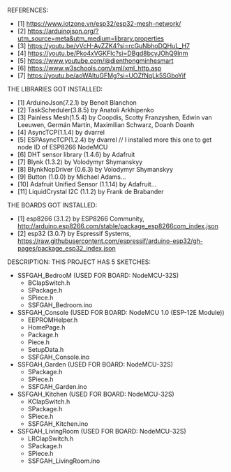 REFERENCES:
  - [1] https://www.iotzone.vn/esp32/esp32-mesh-network/
  - [2] https://arduinojson.org/?utm_source=meta&utm_medium=library.properties
  - [3] https://youtu.be/vVcH-AyZZK4?si=rcGuNbhoDQHuL_H7
  - [4] https://youtu.be/Pko4xVGKFIc?si=DBgd8bcyJOhQ9Inm
  - [5] https://www.youtube.com/@dienthongminhesmart
  - [6] https://www.w3schools.com/xml/xml_http.asp
  - [7] https://youtu.be/aoWAltuGFMg?si=UOZfNqLk5SGboYif

THE LIBRARIES GOT INSTALLED:
  - [1] ArduinoJson(7.2.1) by Benoit Blanchon
  - [2] TaskScheduler(3.8.5) by Anatoli Arkhipenko
  - [3] Painless Mesh(1.5.4) by Coopdis, Scotty Franzyshen, Edwin van Leeuwen, Germán Martín, Maximilian Schwarz, Doanh Doanh
  - [4] AsyncTCP(1.1.4) by dvarrel
  - [5] ESPAsyncTCP(1.2.4) by dvarrel // I installed more this one to get node ID of ESP8266 NodeMCU
  - [6] DHT sensor library (1.4.6) by Adafruit
  - [7] Blynk (1.3.2) by Volodymyr Shymanskyy
  - [8] BlynkNcpDriver (0.6.3) by Volodymyr Shymanskyy
  - [9] Button (1.0.0) by Michael Adams...
  - [10] Adafruit Unified Sensor (1.1.14) by Adafruit...
  - [11] LiquidCrystal I2C (1.1.2) by Frank de Brabander

THE BOARDS GOT INSTALLED:
  - [1] esp8266 (3.1.2) by ESP8266 Community, http://arduino.esp8266.com/stable/package_esp8266com_index.json
  - [2] esp32 (3.0.7) by Espressif Systems, https://raw.githubusercontent.com/espressif/arduino-esp32/gh-pages/package_esp32_index.json

DESCRIPTION:
THIS PROJECT HAS 5 SKETCHES:
  - SSFGAH_BedrooM (USED FOR BOARD: NodeMCU-32S)
    + BClapSwitch.h
    + SPackage.h
    + SPiece.h
    + SSFGAH_Bedroom.ino
  - SSFGAH_Console (USED FOR BOARD: NodeMCU 1.0 (ESP-12E Module))
    + EEPROMHelper.h
    + HomePage.h
    + Package.h
    + Piece.h
    + SetupData.h
    + SSFGAH_Console.ino
  - SSFGAH_Garden (USED FOR BOARD: NodeMCU-32S)
    + SPackage.h
    + SPiece.h
    + SSFGAH_Garden.ino
  - SSFGAH_Kitchen (USED FOR BOARD: NodeMCU-32S)
    + KClapSwitch.h
    + SPackage.h
    + SPiece.h
    + SSFGAH_Kitchen.ino
  - SSFGAH_LivingRoom (USED FOR BOARD: NodeMCU-32S)
    + LRClapSwitch.h
    + SPackage.h
    + SPiece.h
    + SSFGAH_LivingRoom.ino
